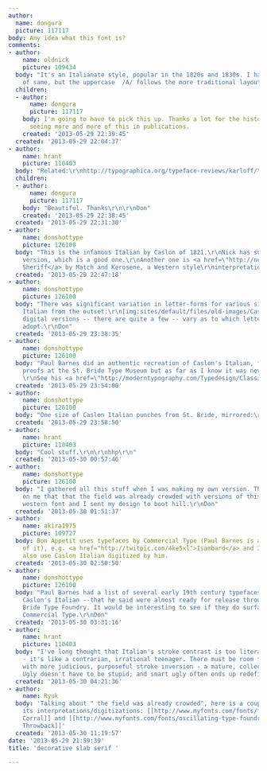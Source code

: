 ```yaml
---
author:
  name: dongura
  picture: 117117
body: Any idea what this font is?
comments:
- author:
    name: oldnick
    picture: 109434
  body: "It's an Italianate style, popular in the 1820s and 1830s. I have a version
    of same, but the uppercase  /A/ follows the more traditional layout...\r\n\r\nhttp://www.myfonts.com/fonts/nicksfonts/new-boston-wbw/"
  children:
  - author:
      name: dongura
      picture: 117117
    body: I'm going to have to pick this up. Thanks a lot for the history too. Been
      seeing more and more of this in publications.
    created: '2013-05-29 22:39:45'
  created: '2013-05-29 22:04:37'
- author:
    name: hrant
    picture: 110403
  body: "Related:\r\nhttp://typographica.org/typeface-reviews/karloff/\r\n\r\nhhp\r\n"
  children:
  - author:
      name: dongura
      picture: 117117
    body: "Beautiful. Thanks\r\n\r\nDon"
    created: '2013-05-29 22:38:45'
  created: '2013-05-29 22:31:30'
- author:
    name: donshottype
    picture: 126100
  body: "This is the infamous Italian by Caslon of 1821.\r\nNick has suggested his
    version, which is a good one.\r\nAnother one is <a href=\"http://new.myfonts.com/fonts/matchandkerosene/slab-sheriff/\">Slab
    Sheriff</a> by Match and Kerosene, a Western style\r\ninterpretation.\r\nDon"
  created: '2013-05-29 22:47:18'
- author:
    name: donshottype
    picture: 126100
  body: "There was significant variation in letter-forms for various sizes of Caslon's
    Italian from the outset:\r\n[img:sites/default/files/old-images/CaslonItalian1821Specimen_5565.jpg]\r\nThe
    digital versions -- there are quite a few -- vary as to which letter-forms they
    adopt.\r\nDon"
  created: '2013-05-29 23:38:35'
- author:
    name: donshottype
    picture: 126100
  body: "Paul Barnes did an authentic recreation of Caslon's Italian, from the original
    proofs at the St. Bride Type Museum but as far as I know it was never released.
    \r\nSee his <a href=\"http://moderntypography.com/Typedesign/Classics/CaslonItalian/CaslonItalianDetail.gif\">specimen</a>.\r\nDon"
  created: '2013-05-29 23:54:00'
- author:
    name: donshottype
    picture: 126100
  body: "One size of Caslon Italian punches from St. Bride, mirrored:\r\n[img:sites/default/files/old-images/CaslonItalian1821PunchesMirrored_4443.jpg]\r\nDon"
  created: '2013-05-29 23:58:50'
- author:
    name: hrant
    picture: 110403
  body: "Cool stuff.\r\n\r\nhhp\r\n"
  created: '2013-05-30 00:57:46'
- author:
    name: donshottype
    picture: 126100
  body: "I gathered all this stuff when I was making my own version. Then it dawned
    on me that that the field was already crowded with versions of this spaghetti
    western font and I sent my design to boot hill.\r\nDon"
  created: '2013-05-30 01:51:37'
- author:
    name: akira1975
    picture: 109727
  body: Bon Appetit uses typefaces by Commercial Type (Paul Barnes is a co-founder
    of it), e.g. <a href="http://twitpic.com/4ke5xl">Isambard</a> and I guess they
    also use Caslon Italian digitized by him.
  created: '2013-05-30 02:50:50'
- author:
    name: donshottype
    picture: 126100
  body: "Paul Barnes had a list of several early 19th century typefaces -- including
    Caslon's Italian --that he said were almost ready for release through the St.
    Bride Type Foundry. It would be interesting to see if they do surface through
    Commercial Type.\r\nDon"
  created: '2013-05-30 03:31:16'
- author:
    name: hrant
    picture: 110403
  body: "I've long thought that Italian's stroke contrast is too literally inverted
    - it's like a contrarian, irrational teenager. There must be room for designs
    with more judicious, purposeful stroke inversion - a mature, collected iconoclast.
    Ugly doesn't have to be stupid; and smart ugly often ends up redefining beauty.\r\n\r\nhhp\r\n"
  created: '2013-05-30 04:21:36'
- author:
    name: Ryuk
  body: 'Talking about " the field was already crowded", here is a couple more of
    its interpretations/digitizations: [[http://www.myfonts.com/fonts/fontmesa/ok-corral|OK
    Corral]] and [[http://www.myfonts.com/fonts/oscillating-type-foundry/italian-throwback|Italian
    Throwback]]'
  created: '2013-05-30 11:19:57'
date: '2013-05-29 21:59:39'
title: 'decorative slab serif '

---
```

